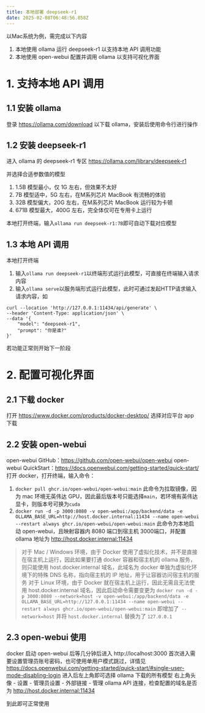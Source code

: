 ```yaml
---
title: 本地部署 deepseek-r1
date: 2025-02-08T06:48:56.858Z
---
```




以Mac系统为例，需完成以下内容
1. 本地使用 ollama 运行 deepseek-r1 以支持本地 API 调用功能
2. 本地使用 open-webui 配置并调用 ollama 以支持可视化界面

# 1. 支持本地 API 调用
## 1.1 安装 ollama
登录 https://ollama.com/download 以下载 ollama，安装后使用命令行进行操作
## 1.2 安装 deepseek-r1
进入 ollama 的 deepseek-r1 专区 https://ollama.com/library/deepseek-r1 

并选择合适参数值的模型
1. 1.5B 模型最小，仅 1G 左右，但效果不太好
2. 7B 模型适中，5G 左右，在M系列芯片 MacBook 有流畅的体验
3. 32B 模型偏大，20G 左右，在M系列芯片 MacBook 运行较为卡顿
3. 671B 模型最大，400G 左右，完全体仅可在专用卡上运行

本地打开终端，输入`ollama run deepseek-r1:7B`即可自动下载对应模型
## 1.3 本地 API 调用
本地打开终端
1. 输入`ollama run deepseek-r1`以终端形式运行此模型，可直接在终端输入请求内容
2. 输入`ollama serve`以服务端形式运行此模型，此时可通过发起HTTP请求输入请求内容，如
```
curl --location 'http://127.0.0.1:11434/api/generate' \
--header 'Content-Type: application/json' \
--data '{
    "model": "deepseek-r1",
    "prompt": "你是谁?"
}'
```
若功能正常则开始下一阶段

# 2. 配置可视化界面
## 2.1 下载 docker
打开 https://www.docker.com/products/docker-desktop/ 选择对应平台 app 下载
## 2.2 安装 open-webui
open-webui GitHub：https://github.com/open-webui/open-webui
open-webui QuickStart：https://docs.openwebui.com/getting-started/quick-start/
打开 docker，打开终端，输入命令：
1. `docker pull ghcr.io/open-webui/open-webui:main` 此命令为拉取镜像，因为 mac 环境无英伟达 GPU，因此最后版本号只能选择`main`，若环境有英伟达显卡，则版本号可换为`cuda`
2. `docker run -d -p 3000:8080 -v open-webui:/app/backend/data -e OLLAMA_BASE_URL=http://host.docker.internal:11434 --name open-webui --restart always ghcr.io/open-webui/open-webui:main` 此命令为本地启动 open-webui，且映射容器内 8080 端口到宿主机 3000端口，并配置 ollama 地址为 http://host.docker.internal:11434
> 对于 Mac / Windows 环境，由于 Docker 使用了虚拟化技术，并不是直接在宿主机上运行，因此如果要打通 docker 容器和宿主机的 ollama 服务，则只能使用 host.docker.internal 域名，此域名为 docker 单独为虚拟化环境下的特殊 DNS 名称，指向宿主机的 IP 地址，用于让容器访问宿主机的服务
> 对于 Linux 环境，由于 Docker 就在宿主机上运行，因此无需且无法使用 host.docker.internal 域名，因此启动命令需要变更为 `docker run -d -p 3000:8080 --network=host -v open-webui:/app/backend/data -e OLLAMA_BASE_URL=http://127.0.0.1:11434 --name open-webui --restart always ghcr.io/open-webui/open-webui:main` 即增加了` --network=host` 并将 `host.docker.internal` 替换为了 `127.0.0.1`
## 2.3 open-webui 使用
docker 启动 open-webui 后等几分钟后进入 http://localhost:3000
首次进入需要设置管理员账号密码，也可使用单用户模式跳过，详情见 https://docs.openwebui.com/getting-started/quick-start/#single-user-mode-disabling-login
进入后左上角即可选择 ollama 下载的所有模型
右上角头像 - 设置 - 管理员设置 - 外部链接 - 管理 ollama API 连接，检查配置的域名是否为 http://host.docker.internal:11434

到此即可正常使用
